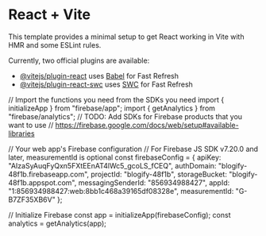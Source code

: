 # React + Vite

This template provides a minimal setup to get React working in Vite with HMR and some ESLint rules.

Currently, two official plugins are available:

- [@vitejs/plugin-react](https://github.com/vitejs/vite-plugin-react/blob/main/packages/plugin-react/README.md) uses [Babel](https://babeljs.io/) for Fast Refresh
- [@vitejs/plugin-react-swc](https://github.com/vitejs/vite-plugin-react-swc) uses [SWC](https://swc.rs/) for Fast Refresh

// Import the functions you need from the SDKs you need
import { initializeApp } from "firebase/app";
import { getAnalytics } from "firebase/analytics";
// TODO: Add SDKs for Firebase products that you want to use
// https://firebase.google.com/docs/web/setup#available-libraries

// Your web app's Firebase configuration
// For Firebase JS SDK v7.20.0 and later, measurementId is optional
const firebaseConfig = {
apiKey: "AIzaSyAuqFyQxn5FXtEEnAT4lWc5_gcoLS_fCEQ",
authDomain: "blogify-48f1b.firebaseapp.com",
projectId: "blogify-48f1b",
storageBucket: "blogify-48f1b.appspot.com",
messagingSenderId: "856934988427",
appId: "1:856934988427:web:8bb1c468a39165df08328e",
measurementId: "G-B7ZF35XB6V"
};

// Initialize Firebase
const app = initializeApp(firebaseConfig);
const analytics = getAnalytics(app);
